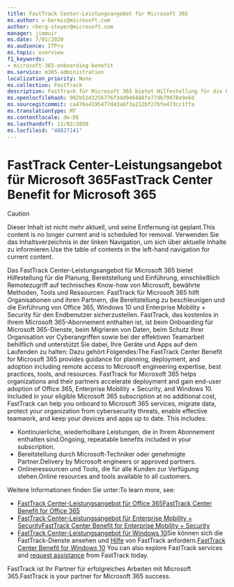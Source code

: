 ```yaml
---
title: FastTrack Center-Leistungsangebot für Microsoft 365
ms.author: v-bermic@microsoft.com
author: rberg-steyer@microsoft.com
manager: jimmuir
ms.date: 7/01/2020
ms.audience: ITPro
ms.topic: overview
f1_keywords:
- microsoft-365-onboarding-benefit
ms.service: m365-administration
localization_priority: None
ms.collection: FastTrack
description: FastTrack für Microsoft 365 bietet Hilfestellung für die Planung, Bereitstellung und Einführung, einschließlich Remotezugriff auf technisches Know-how von Microsoft, bewährte Methoden, Tools und Ressourcen. FastTrack für Microsoft 365 hilft Organisationen und ihren Partnern, die Bereitstellung zu beschleunigen und die Einführung von Office 365, Windows 10 und Enterprise Mobility + Security für den Endbenutzer sicherzustellen.
ms.openlocfilehash: 902b52d3256776f3dd949488fe77db79978e9e6d
ms.sourcegitcommit: ca476a4195477d43a6f3a212bf27bfe473cc1ffa
ms.translationtype: MT
ms.contentlocale: de-DE
ms.lasthandoff: 11/02/2020
ms.locfileid: "48827141"
---
```

# <a name="fasttrack-center-benefit-for-microsoft-365"></a><span data-ttu-id="8323f-104">FastTrack Center-Leistungsangebot für Microsoft 365</span><span class="sxs-lookup"><span data-stu-id="8323f-104">FastTrack Center Benefit for Microsoft 365</span></span>

> [!CAUTION]
> <span data-ttu-id="8323f-105">Dieser Inhalt ist nicht mehr aktuell, und seine Entfernung ist geplant.</span><span class="sxs-lookup"><span data-stu-id="8323f-105">This content is no longer current and is scheduled for removal.</span></span> <span data-ttu-id="8323f-106">Verwenden Sie das Inhaltsverzeichnis in der linken Navigation, um sich über aktuelle Inhalte zu informieren.</span><span class="sxs-lookup"><span data-stu-id="8323f-106">Use the table of contents in the left-hand navigation for current content.</span></span>

<span data-ttu-id="8323f-p103">Das FastTrack Center-Leistungsangebot für Microsoft 365 bietet Hilfestellung für die Planung, Bereitstellung und Einführung, einschließlich Remotezugriff auf technisches Know-how von Microsoft, bewährte Methoden, Tools und Ressourcen. FastTrack für Microsoft 365 hilft Organisationen und ihren Partnern, die Bereitstellung zu beschleunigen und die Einführung von Office 365, Windows 10 und Enterprise Mobility + Security für den Endbenutzer sicherzustellen. FastTrack, das kostenlos in Ihrem Microsoft 365-Abonnement enthalten ist, ist beim Onboarding für Microsoft 365-Dienste, beim Migrieren von Daten, beim Schutz Ihrer Organisation vor Cyberangriffen sowie bei der effektiven Teamarbeit behilflich und unterstützt Sie dabei, Ihre Geräte und Apps auf dem Laufenden zu halten: Dazu gehört Folgendes:</span><span class="sxs-lookup"><span data-stu-id="8323f-p103">The FastTrack Center Benefit for Microsoft 365 provides guidance for planning, deployment, and adoption including remote access to Microsoft engineering expertise, best practices, tools, and resources. FastTrack for Microsoft 365 helps organizations and their partners accelerate deployment and gain end-user adoption of Office 365, Enterprise Mobility + Security, and Windows 10. Included in your eligible Microsoft 365 subscription at no additional cost, FastTrack can help you onboard to Microsoft 365 services, migrate data, protect your organization from cybersecurity threats, enable effective teamwork, and keep your devices and apps up to date. This includes:</span></span>

- <span data-ttu-id="8323f-111">Kontinuierliche, wiederholbare Leistungen, die in Ihrem Abonnement enthalten sind.</span><span class="sxs-lookup"><span data-stu-id="8323f-111">Ongoing, repeatable benefits included in your subscription.</span></span>
- <span data-ttu-id="8323f-112">Bereitstellung durch Microsoft-Techniker oder genehmigte Partner.</span><span class="sxs-lookup"><span data-stu-id="8323f-112">Delivery by Microsoft engineers or approved partners.</span></span>
- <span data-ttu-id="8323f-113">Onlineressourcen und Tools, die für alle Kunden zur Verfügung stehen.</span><span class="sxs-lookup"><span data-stu-id="8323f-113">Online resources and tools available to all customers.</span></span>
  
<span data-ttu-id="8323f-114">Weitere Informationen finden Sie unter:</span><span class="sxs-lookup"><span data-stu-id="8323f-114">To learn more, see:</span></span>

- [<span data-ttu-id="8323f-115">FastTrack Center-Leistungsangebot für Office 365</span><span class="sxs-lookup"><span data-stu-id="8323f-115">FastTrack Center Benefit for Office 365</span></span>](O365-fasttrack-benefit-for-office-365.md) 
- [<span data-ttu-id="8323f-116">FastTrack Center-Leistungsangebot für Enterprise Mobility + Security</span><span class="sxs-lookup"><span data-stu-id="8323f-116">FastTrack Center Benefit for Enterprise Mobility + Security</span></span>](EMS-fasttrack-benefit-for-EMS.md)
- <span data-ttu-id="8323f-117">[FastTrack Center-Leistungsangebot für Windows 10](Win-10-fasttrack-benefit-for-Windows-10.md)Sie können sich die FastTrack-Dienste ansehen und [Hilfe](https://go.microsoft.com/fwlink/p/?LinkId=2003903) von FastTrack anfordern.</span><span class="sxs-lookup"><span data-stu-id="8323f-117">[FastTrack Center Benefit for Windows 10](Win-10-fasttrack-benefit-for-Windows-10.md) You can also explore FastTrack services and [request assistance](https://go.microsoft.com/fwlink/p/?LinkId=2003903) from FastTrack today.</span></span>

<span data-ttu-id="8323f-118">FastTrack ist Ihr Partner für erfolgreiches Arbeiten mit Microsoft 365.</span><span class="sxs-lookup"><span data-stu-id="8323f-118">FastTrack is your partner for Microsoft 365 success.</span></span>
  